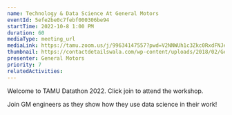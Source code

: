 ```yaml
---
name: Technology & Data Science At General Motors
eventId: 5efe2be0c7febf000306be94
startTime: 2022-10-8 1:00 PM
duration: 60
mediaType: meeting_url
mediaLink: https://tamu.zoom.us/j/99634147557?pwd=V2NNWUh1c3Zkc0RxdFNJejVGTWI5UT09
thumbnail: https://contactdetailswala.com/wp-content/uploads/2018/02/General-Motors-1.jpg
presenter: General Motors
priority: 7
relatedActivities:
---
```


Welcome to TAMU Datathon 2022. Click join to attend the workshop.

Join GM engineers as they show how they use data science in their work!

